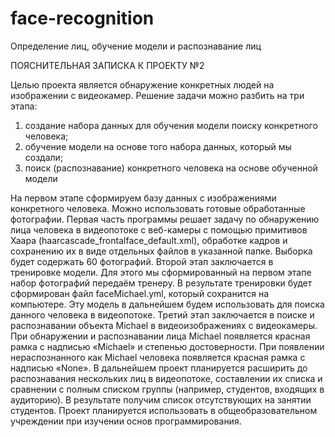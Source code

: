 # face-recognition
Определение лиц, обучение модели и  распознавание лиц

ПОЯСНИТЕЛЬНАЯ ЗАПИСКА К ПРОЕКТУ №2

Целью проекта является обнаружение конкретных людей на изображении с видеокамер. Решение задачи можно разбить на три этапа:
1.	создание набора данных для обучения модели поиску конкретного человека;
2.	обучение модели на основе того набора данных, который мы создали;
3.	поиск (распознавание) конкретного человека на основе обученной модели

На первом этапе сформируем базу данных с изображениями конкретного человека. Можно использовать готовые обработанные фотографии. Первая часть программы решает задачу по обнаружению лица человека в видеопотоке с веб-камеры с помощью примитивов Хаара (haarcascade_frontalface_default.xml), обработке кадров и сохранению их в виде отдельных файлов в указанной папке. Выборка будет содержать 60 фотографий.
Второй этап заключается в тренировке модели. Для этого мы сформированный на первом этапе набор фотографий передаём тренеру. В результате тренировки будет сформирован файл faceMichael.yml, который сохранится на компьютере. Эту модель в дальнейшем будем использовать для поиска данного человека в видеопотоке.
Третий этап заключается в поиске и распознавании объекта Michael в видеоизображениях с видеокамеры. При обнаружении и распознавании лица Michael появляется красная рамка с надписью «Michael» и степенью достоверности. При появлении нераспознанного как Michael человека появляется красная рамка с надписью «None».
В дальнейшем проект планируется расширить до распознавания нескольких лиц в видеопотоке, составлении их списка и сравнении с полным списком группы (например, студентов, входящих в аудиторию). В результате получим список отсутствующих на занятии студентов.
Проект планируется использовать в общеобразовательном учреждении при изучении основ программирования. 
